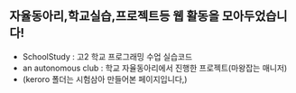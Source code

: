 자율동아리,학교실습,프로젝트등 웹 활동을 모아두었습니다!
--------------------
+ SchoolStudy : 고2 학교 프로그래밍 수업 실습코드
+ an autonomous club : 학교 자율동아리에서 진행한 프로젝트(마왕잡는 매니저)
+ (keroro 폴더는 시험삼아 만들어본 페이지입니다,)
